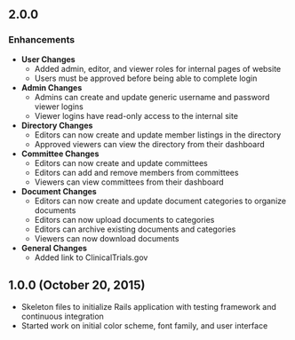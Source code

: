 ## 2.0.0

### Enhancements
- **User Changes**
  - Added admin, editor, and viewer roles for internal pages of website
  - Users must be approved before being able to complete login
- **Admin Changes**
  - Admins can create and update generic username and password viewer logins
  - Viewer logins have read-only access to the internal site
- **Directory Changes**
  - Editors can now create and update member listings in the directory
  - Approved viewers can view the directory from their dashboard
- **Committee Changes**
  - Editors can now create and update committees
  - Editors can add and remove members from committees
  - Viewers can view committees from their dashboard
- **Document Changes**
  - Editors can now create and update document categories to organize documents
  - Editors can now upload documents to categories
  - Editors can archive existing documents and categories
  - Viewers can now download documents
- **General Changes**
  - Added link to ClinicalTrials.gov

## 1.0.0 (October 20, 2015)

- Skeleton files to initialize Rails application with testing framework and continuous integration
- Started work on initial color scheme, font family, and user interface
